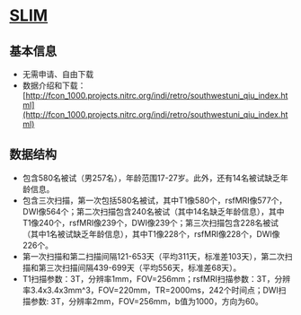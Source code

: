 # [SLIM](http://fcon_1000.projects.nitrc.org/indi/retro/southwestuni_qiu_index.html)

## 基本信息

* 无需申请、自由下载
* 数据介绍和下载：[http://fcon_1000.projects.nitrc.org/indi/retro/southwestuni_qiu_index.html](http://fcon_1000.projects.nitrc.org/indi/retro/southwestuni_qiu_index.html)

## 数据结构

* 包含580名被试（男257名），年龄范围17-27岁。此外，还有14名被试缺乏年龄信息。
* 包含三次扫描，第一次包括580名被试，其中T1像580个，rsfMRI像577个，DWI像564个；第二次扫描包含240名被试（其中14名缺乏年龄信息），其中T1像240个，rsfMRI像239个，DWI像239个；第三次扫描包含228名被试（其中1名被试缺乏年龄信息），其中T1像228个，rsfMRI像228个，DWI像226个。
* 第一次扫描和第二扫描间隔121-653天（平均311天，标准差103天），第二次扫描和第三次扫描间隔439-699天（平均556天，标准差68天）。
* T1扫描参数：3T，分辨率1mm，FOV=256mm；rsfMRI扫描参数：3T，分辨率3.4x3.4x3mm^3，FOV=220mm，TR=2000ms，242个时间点；DWI扫描参数: 3T，分辨率2mm，FOV=256mm，b值为1000，方向为60。
